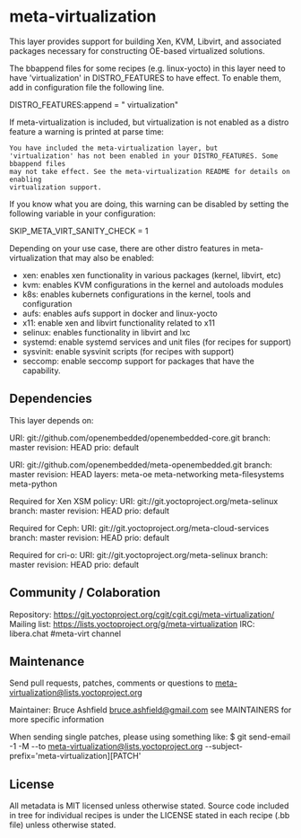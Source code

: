 meta-virtualization
===================

This layer provides support for building Xen, KVM, Libvirt, and associated
packages necessary for constructing OE-based virtualized solutions.

The bbappend files for some recipes (e.g. linux-yocto) in this layer need to
have 'virtualization' in DISTRO_FEATURES to have effect. To enable them, add
in configuration file the following line.

  DISTRO_FEATURES:append = " virtualization"

If meta-virtualization is included, but virtualization is not enabled as a
distro feature a warning is printed at parse time:

    You have included the meta-virtualization layer, but
    'virtualization' has not been enabled in your DISTRO_FEATURES. Some bbappend files
    may not take effect. See the meta-virtualization README for details on enabling
    virtualization support.

If you know what you are doing, this warning can be disabled by setting the following
variable in your configuration:

  SKIP_META_VIRT_SANITY_CHECK = 1

Depending on your use case, there are other distro features in meta-virtualization
that may also be enabled:

 - xen: enables xen functionality in various packages (kernel, libvirt, etc)
 - kvm: enables KVM configurations in the kernel and autoloads modules
 - k8s: enables kubernets configurations in the kernel, tools and configuration
 - aufs: enables aufs support in docker and linux-yocto
 - x11: enable xen and libvirt functionality related to x11
 - selinux: enables functionality in libvirt and lxc
 - systemd: enable systemd services and unit files (for recipes for support)
 - sysvinit: enable sysvinit scripts (for recipes with support)
 - seccomp: enable seccomp support for packages that have the capability.

Dependencies
------------
This layer depends on:

URI: git://github.com/openembedded/openembedded-core.git
branch: master
revision: HEAD
prio: default

URI: git://github.com/openembedded/meta-openembedded.git
branch: master
revision: HEAD
layers: meta-oe
        meta-networking
        meta-filesystems
        meta-python

Required for Xen XSM policy:
URI: git://git.yoctoproject.org/meta-selinux
branch: master
revision: HEAD
prio: default

Required for Ceph:
URI: git://git.yoctoproject.org/meta-cloud-services
branch: master
revision: HEAD
prio: default

Required for cri-o:
URI: git://git.yoctoproject.org/meta-selinux
branch: master
revision: HEAD
prio: default

Community / Colaboration
------------------------

Repository: https://git.yoctoproject.org/cgit/cgit.cgi/meta-virtualization/
Mailing list: https://lists.yoctoproject.org/g/meta-virtualization
IRC: libera.chat #meta-virt channel

Maintenance
-----------

Send pull requests, patches, comments or questions to meta-virtualization@lists.yoctoproject.org

Maintainer: Bruce Ashfield <bruce.ashfield@gmail.com>
see MAINTAINERS for more specific information

When sending single patches, please using something like:
$ git send-email -1 -M --to meta-virtualization@lists.yoctoproject.org --subject-prefix='meta-virtualization][PATCH'

License
-------

All metadata is MIT licensed unless otherwise stated. Source code included
in tree for individual recipes is under the LICENSE stated in each recipe
(.bb file) unless otherwise stated.

